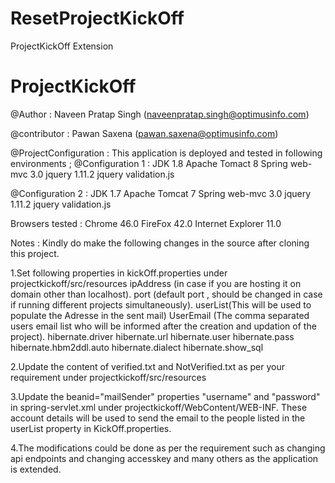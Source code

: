 # ResetProjectKickOff
ProjectKickOff Extension

# ProjectKickOff
@Author : Naveen Pratap Singh (naveenpratap.singh@optimusinfo.com)

@contributor : Pawan Saxena (pawan.saxena@optimusinfo.com)

@ProjectConfiguration : This application is deployed and tested in following environments ; 
 @Configuration 1 :
 JDK 1.8
 Apache Tomact 8
 Spring web-mvc 3.0
 jquery 1.11.2
 jquery validation.js
 
 @Configuration 2 :
 JDK 1.7
 Apache Tomcat 7
 Spring web-mvc 3.0
 jquery 1.11.2
 jquery validation.js
 
 Browsers tested : 
 Chrome 46.0
 FireFox 42.0
 Internet Explorer 11.0
 
 
Notes : Kindly do make the following changes  in the source after cloning this project.

1.Set following properties in kickOff.properties under projectkickoff/src/resources
  ipAddress (in case if you are hosting it on domain other than localhost).
  port (default port , should be changed in case if running different projects simultaneously).
  userList(This will be used to populate the Adresse in the sent mail)
  UserEmail (The comma separated users email list who will be informed after the creation and updation of the project).
  hibernate.driver
  hibernate.url
  hibernate.user
  hibernate.pass
  hibernate.hbm2ddl.auto
  hibernate.dialect
  hibernate.show_sql
  
  
2.Update the content of verified.txt and NotVerified.txt as per your requirement under projectkickoff/src/resources
  
3.Update the beanid="mailSender" properties "username" and "password" in spring-servlet.xml under projectkickoff/WebContent/WEB-INF.
  These account details will be used to send the email to the people listed in the userList property in KickOff.properties.

4.The modifications could be done as per the requirement such as changing api endpoints and changing accesskey and many others as the application is extended.
  
